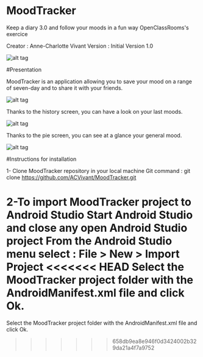 # MoodTracker
Keep a diary 3.0 and follow your moods in a fun way
OpenClassRooms's exercice

Creator : Anne-Charlotte Vivant
Version : Initial Version 1.0

![alt tag](https://user-images.githubusercontent.com/39029651/49213842-7e6d4f80-f3c5-11e8-8458-8010277d3dfe.PNG)

#Presentation

MoodTracker is an application allowing you to save your mood on a range of seven-day and to share it with your friends.

![alt tag](https://user-images.githubusercontent.com/39029651/49213887-9f35a500-f3c5-11e8-9166-5068f62620d9.PNG)

Thanks to the history screen, you can have a look on your last moods.

![alt tag](https://user-images.githubusercontent.com/39029651/49213855-8a591180-f3c5-11e8-8a60-6cf7451918ce.PNG)

Thanks to the pie screen, you can see at a glance your general mood.

![alt tag](https://user-images.githubusercontent.com/39029651/49214585-4b2bc000-f3c7-11e8-9477-4fa3132a100c.PNG)

#Instructions for installation

1- Clone MoodTracker repository in your local machine
    Git command : git clone https://github.com/ACVivant/MoodTracker.git

2-To import MoodTracker project to Android Studio
  Start Android Studio and close any open Android Studio project
  From the Android Studio menu select : File > New > Import Project
<<<<<<< HEAD
  Select the MoodTracker project folder with the AndroidManifest.xml file and click Ok.
=======
  Select the MoodTracker project folder with the AndroidManifest.xml file and click Ok.

>>>>>>> 658db9ea8e946f0d3424002b329da21a4f7a9752
